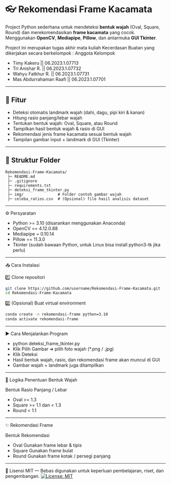 # 👓 Rekomendasi Frame Kacamata

Project Python sederhana untuk mendeteksi **bentuk wajah** (Oval, Square, Round) dan merekomendasikan **frame kacamata** yang cocok.  
Menggunakan **OpenCV**, **Mediapipe**, **Pillow**, dan antarmuka **GUI Tkinter**.

Project ini merupakan tugas akhir mata kuliah Kecerdasan Buatan yang dikerjakan secara berkelompok
: Anggota Kelompok
- Timy Kakeru || 06.2023.1.07713
- Tri Anishar R. || 06.2023.1.07732
- Wahyu Fatkhur R. || 06.2023.1.07731
- Mas Abdurrahaman Raafi || 06.2023.1.07701
---

## 🚀 Fitur

- Deteksi otomatis landmark wajah (dahi, dagu, pipi kiri & kanan)
- Hitung rasio panjang/lebar wajah
- Tentukan bentuk wajah: Oval, Square, atau Round
- Tampilkan hasil bentuk wajah & rasio di GUI
- Rekomendasi jenis frame kacamata sesuai bentuk wajah
- Tampilan gambar input + landmark di GUI (Tkinter)

---

## 📂 Struktur Folder

```
Rekomendasi-Frame-Kacamata/
 ├─ README.md
 ├─ .gitignore
 ├─ requirements.txt
 ├─ deteksi_frame_tkinter.py
 ├─ img/               # Folder contoh gambar wajah
 ├─ celeba_ratios.csv  # (Opsional) file hasil analisis dataset
```
---

⚙️ Persyaratan

- Python >= 3.10 (disarankan menggunakan Anaconda)
- OpenCV ==  4.12.0.88
- Mediapipe =  0.10.14
- Pillow == 11.3.0
- Tkinter (sudah bawaan Python, untuk Linux bisa install python3-tk jika perlu)

---
📥 Cara Instalasi

1️⃣ Clone repositori

```bash
git clone https://github.com/username/Rekomendasi-Frame-Kacamata.git
cd Rekomendasi-Frame-Kacamata
```
2️⃣ (Opsional) Buat virtual environment
```bash
conda create -n rekomendasi-frame python=3.10
conda activate rekomendasi-frame
```
---
▶️ Cara Menjalankan Program

- python deteksi_frame_tkinter.py
- Klik Pilih Gambar ➜ pilih foto wajah (*.png / .jpg)
- Klik Deteksi
- Hasil bentuk wajah, rasio, dan rekomendasi frame akan muncul di GUI
- Gambar wajah + landmark juga ditampilkan

---
🧮 Logika Penentuan Bentuk Wajah

Bentuk	Rasio Panjang / Lebar
- Oval	>= 1.3
- Square	>= 1.1 dan < 1.3
- Round	< 1.1
---
✨ Rekomendasi Frame

Bentuk	Rekomendasi
- Oval	Gunakan frame lebar & tipis
- Square	Gunakan frame bulat
- Round	Gunakan frame kotak / persegi panjang

---

📝 Lisensi
MIT — Bebas digunakan untuk keperluan pembelajaran, riset, dan pengembangan.
[![License: MIT](https://img.shields.io/badge/License-MIT-yellow.svg)](https://github.com/TimyKakeru/Rekomendasi-Frame-Kacamata/blob/main/LICENSE)
